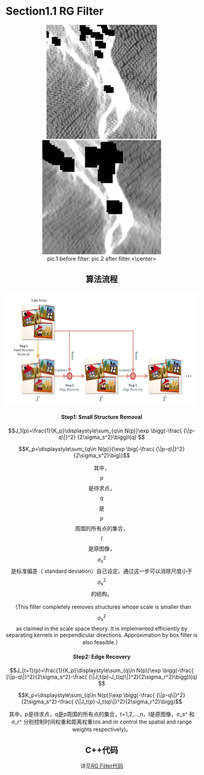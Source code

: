 # Section1.1 RG Filter

<center class="half">
    <img src="pics/rg_filter_pics_01.png" height="300"/>   <img src="pics/rg_filter_pics_02.png" height="300"/>
</center>

<center>pic.1 before filter.    pic.2 after filter.<\center>

## 算法流程

<center ><img src="pics/rg_filter_pics_03.png" height="300"/></center>

#### Step1: Small Structure Removal

$$J_1(p)=\frac{1}{K_p}\displaystyle\sum_{q\in N(p)}\exp \bigg(-\frac{ {\|p-q\|}^2} {2\sigma_s^2}\bigg)I(q) $$

$$K_p=\displaystyle\sum_{q\in N(p)}{\exp \big(-\frac{ {\|p-q\|}^2} {2\sigma_s^2}\big)}$$

其中，$$ p$$是待求点，$$q$$是$$p$$周围的所有点的集合，$$I$$是原图像，$$\sigma_s^2$$是标准偏差（ standard deviation）自己设定。通过这一步可以消除尺度小于$$\sigma_s^2$$的结构。

（This filter completely removes structures whose scale is smaller than $$\sigma_s^2$$as claimed in the scale space theory. It is implemented efficiently by separating kernels in perpendicular directions. Approximation by box filter is also feasible.）

#### Step2: Edge Recovery

$$J_{t+1}(p)=\frac{1}{K_p}\displaystyle\sum_{q\in N(p)}\exp \bigg(-\frac{ {\|p-q\|}^2}{2\sigma_s^2}-\frac{ {\|J_t(p)-J_t(q)\|}^2}{2\sigma_r^2}\bigg)I(q) $$

$$K_p=\displaystyle\sum_{q\in N(p)}\exp \bigg(-\frac{ {\|p-q\|}^2}{2\sigma_s^2}-\frac{ {\|J_t(p)-J_t(q)\|}^2}{2\sigma_r^2}\bigg)$$

其中，p是待求点，q是p周围的所有点的集合，t=1,2,…,n，I是原图像，σ_s^  和σ_r^   分别控制时间权重和距离权重(σs and σr control the spatial and range weights respectively)。

## C++代码

详见[RG Filter代码]()
